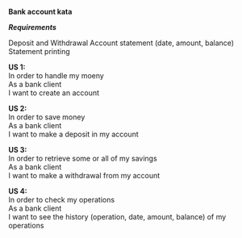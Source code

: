 **Bank account kata**

***Requirements***

Deposit and Withdrawal
Account statement (date, amount, balance)
Statement printing

**US 1:** <br/>
In order to handle my moeny<br/>
As a bank client<br/>
I want to create an account<br/>

**US 2:**<br/>
In order to save money<br/>
As a bank client<br/>
I want to make a deposit in my account<br/>

**US 3:**<br/>
In order to retrieve some or all of my savings<br/>
As a bank client<br/>
I want to make a withdrawal from my account<br/>

**US 4:**<br/>
In order to check my operations<br/>
As a bank client<br/>
I want to see the history (operation, date, amount, balance) of my operations<br/>
